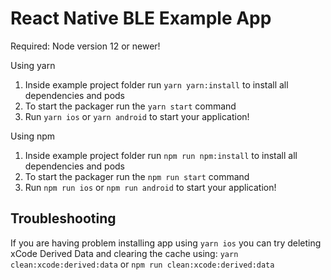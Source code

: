 # React Native BLE Example App

Required: Node version 12 or newer!

Using yarn
1. Inside example project folder run `yarn yarn:install` to install all dependencies and pods
2. To start the packager run the `yarn start` command
3. Run `yarn ios` or `yarn android` to start your application!

Using npm
1. Inside example project folder run `npm run npm:install` to install all dependencies and pods
2. To start the packager run the `npm run start` command
3. Run `npm run ios` or `npm run android` to start your application!

## Troubleshooting

If you are having problem installing app using `yarn ios` you can try deleting xCode Derived Data and clearing the cache using: `yarn clean:xcode:derived:data` or `npm run clean:xcode:derived:data`
